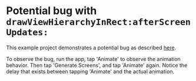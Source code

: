 # Potential bug with `drawViewHierarchyInRect:afterScreenUpdates:`

This example project demonstrates a potential bug as described [here](http://stackoverflow.com/questions/23157653/drawviewhierarchyinrectafterscreenupdates-delays-other-animations).

To observe the bug, run the app, tap 'Animate' to observe the animation behavior. Then tap 'Generate Screens', and
tap 'Animate' again. Notice the delay that exists between tapping 'Animate' and the actual animation. 